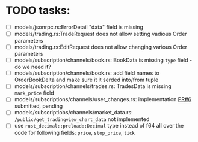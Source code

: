 # TODO tasks:
 - [ ] models/jsonrpc.rs:ErrorDetail "data" field is  missing
 - [ ] models/trading.rs:TradeRequest does not allow setting vadious Order parameters
 - [ ] models/trading.rs:EditRequest does not allow changing various Order parameters
 - [ ] models/subscription/channels/book.rs: BookData is missing `type` field - do we need it?
 - [ ] models/subscription/channels/book.rs: add field names to OrderBookDelta and make sure it it serded into/from tuple
 - [ ] models/subscription/channels/trades.rs: TradesData is missing `mark_price` field
 - [ ] models/subscriptions/channels/user_changes.rs: implementation [PR#6](https://github.com/dovahcrow/deribit-rs/pull/6) submitted, pending
 - [ ] models/subscriptiobs/channels/market_data.rs: `/public/get_tradingview_chart_data` not implemented
 - [ ] use `rust_decimal::preload::Decimal` type instead of f64 all over the code for following fields: `price`, `stop_price`, `tick`

